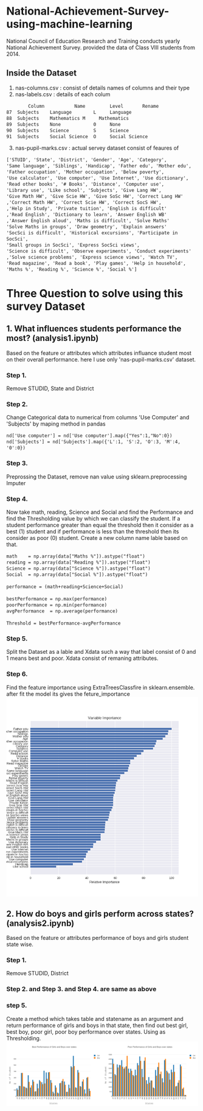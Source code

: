 # National-Achievement-Survey-using-machine-learning
National Council of Education Research and Training conducts yearly National Achievement Survey. provided the data of Class VIII students from 2014.

## Inside the Dataset
1. nas-columns.csv : consist of details names of columns and their type
2. nas-labels.csv : details of each colum

```
        Column	         Name	      Level       Rename
87	Subjects	Language        L	  Language
88	Subjects	Mathematics	M	  Mathematics
89	Subjects	None	        0	  None
90	Subjects	Science	        S	  Science
91	Subjects	Social Science  O	  Social Science

```
3. nas-pupil-marks.csv : actual servey dataset consist of feaures of 

```
['STUID', 'State', 'District', 'Gender', 'Age', 'Category',
'Same language', 'Siblings', 'Handicap', 'Father edu', 'Mother edu',
'Father occupation', 'Mother occupation', 'Below poverty',
'Use calculator', 'Use computer', 'Use Internet', 'Use dictionary',
'Read other books', '# Books', 'Distance', 'Computer use',
'Library use', 'Like school', 'Subjects', 'Give Lang HW',
'Give Math HW', 'Give Scie HW', 'Give SoSc HW', 'Correct Lang HW'
,'Correct Math HW', 'Correct Scie HW', 'Correct SocS HW',
,'Help in Study', 'Private tuition', 'English is difficult'
,'Read English', 'Dictionary to learn', 'Answer English WB'
,'Answer English aloud', 'Maths is difficult', 'Solve Maths'   
'Solve Maths in groups', 'Draw geometry', 'Explain answers'
'SocSci is difficult', 'Historical excursions', 'Participate in SocSci',
'Small groups in SocSci', 'Express SocSci views',
'Science is difficult', 'Observe experiments', 'Conduct experiments'
,'Solve science problems', 'Express science views', 'Watch TV',
'Read magazine', 'Read a book', 'Play games', 'Help in household',
'Maths %', 'Reading %', 'Science %', 'Social %']
```

# Three Question to solve using this survey Dataset
## 1. What influences students performance the most? (analysis1.ipynb)
Based on the feature or attributes which attributes influance student most on their overall performance. here I use only 'nas-pupil-marks.csv' dataset.
### Step 1.
Remove STUDID, State and District 
### Step 2.
Change Categorical data to numerical from columns 'Use Computer' and 'Subjects' by maping method in pandas
```
nd['Use computer'] = nd['Use computer'].map({"Yes":1,"No":0})
nd['Subjects'] = nd['Subjects'].map({'L':1, 'S':2, 'O':3, 'M':4, '0':0})
```
### Step 3.
Preprossing the Dataset, remove nan value using sklearn.preprocessing Imputer
### Step 4.
Now take math, reading, Science and Social and find the Performance and find the Thresholding value by which we can classify the student.
If a student performance greater than equal the threshold then it consider as a best (1) student and if performance is less than the threshold then its consider as poor (0) student. Create a new column name lable based on that.

```
math    = np.array(data["Maths %"]).astype("float")
reading = np.array(data["Reading %"]).astype("float")
Science = np.array(data["Science %"]).astype("float")
Social  = np.array(data["Social %"]).astype("float")

performance = (math+reading+Science+Social)

bestPerformance = np.max(performance)
poorPerformance = np.min(performance)
avgPerformance  = np.average(performance)

Threshold = bestPerformance-avgPerformance

```
### Step 5.
Split the Dataset as a lable and Xdata such a way that label consist of 0 and 1 means best and poor. 
Xdata consist of remaning attributes.

### Step 6.
Find the feature importance using ExtraTreesClassfire in sklearn.ensemble.
after fit the model its gives the feture_importance
![Alt text](influence.png?raw=true "influence") 



## 2. How do boys and girls perform across states? (analysis2.ipynb)
Based on the feature or attributes performance of boys and girls student state wise.

### Step 1.
Remove STUDID, District

### Step 2. and Step 3. and Step 4. are same as above
### step 5.
Create a method which takes table and statename as an argument and return performance of girls and boys in that state, then find out best girl, best boy, poor girl, poor boy performance over states. Using as Thresholding.
![Alt text](im1.png?raw=true "states") 





